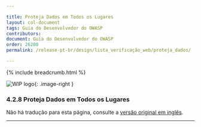 ```yaml
---

title: Proteja Dados em Todos os Lugares
layout: col-document
tags: Guia do Desenvolvedor do OWASP
contributors:
document: Guia do Desenvolvedor do OWASP
order: 26280
permalink: /release-pt-br/design/lista_verificação_web/proteja_dados/

---
```


{% include breadcrumb.html %}

<style type="text/css">
.image-right {
  height: 180px;
  display: block;
  margin-left: auto;
  margin-right: auto;
  float: right;
}
</style>

![WIP logo](../../../../assets/images/dg_wip.png "Trabalho em andamento"){: .image-right }

### 4.2.8 Proteja Dados em Todos os Lugares

Não há tradução para esta página, consulte a [versão original em inglês][release060208].

----

[release060208]: https://github.com/OWASP/www-project-developer-guide/blob/main/draft/06-design/02-web-app-checklist/08-protect-data.md
